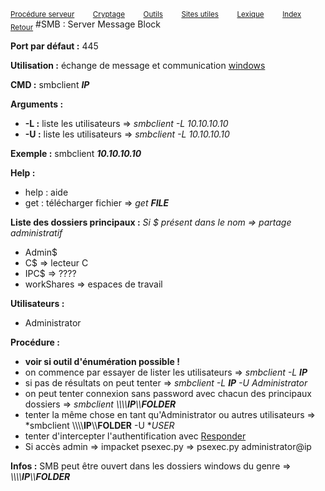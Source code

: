 <sub>[Procédure serveur](server_procedure.md)&nbsp; &nbsp; &nbsp; &nbsp; &nbsp;[Cryptage](cryptage.md)&nbsp; &nbsp; &nbsp; &nbsp; &nbsp;[Outils](tools.md)&nbsp; &nbsp; &nbsp; &nbsp; &nbsp;[Sites utiles](useful_website.md)&nbsp; &nbsp; &nbsp; &nbsp; &nbsp;[Lexique](lexique.md)&nbsp; &nbsp; &nbsp; &nbsp; &nbsp;[Index](index.md)</sub>
<sub>[Retour](server_procedure.md)</sub>
#SMB : Server Message Block

**Port par défaut :** 445

**Utilisation :** échange de message et communication [windows](windows.md)

**CMD :** smbclient ***IP***

**Arguments :**
- **-L :** liste les utilisateurs => *smbclient -L 10.10.10.10*
- **-U :** liste les utilisateurs => *smbclient -L 10.10.10.10*

**Exemple :** smbclient ***10.10.10.10***

**Help :**
- help : aide
- get : télécharger fichier => *get **FILE***

**Liste des dossiers principaux :**
*Si $ présent dans le nom => partage administratif*
-  Admin$
-  C$ => lecteur C
-  IPC$ => ????
-  workShares => espaces de travail

**Utilisateurs :**
- Administrator

**Procédure :**
- **voir si outil d'énumération possible !**
- on commence par essayer de lister les utilisateurs => *smbclient -L **IP***
- si pas de résultats on peut tenter => *smbclient -L ***IP*** -U Administrator*
- on peut tenter connexion sans password avec chacun des principaux dossiers  => *smbclient \\\\\\\\**IP**\\\\**FOLDER***
- tenter la même chose en tant qu'Administrator ou autres utilisateurs => *smbclient \\\\\\\\**IP**\\\\**FOLDER** -U **USER*
- tenter d'intercepter l'authentification avec [Responder](responder.md)
- Si accès admin => impacket psexec.py => psexec.py administrator@ip

**Infos :**
SMB peut être ouvert dans les dossiers windows du genre => *\\\\\\\\**IP**\\\\**FOLDER***
